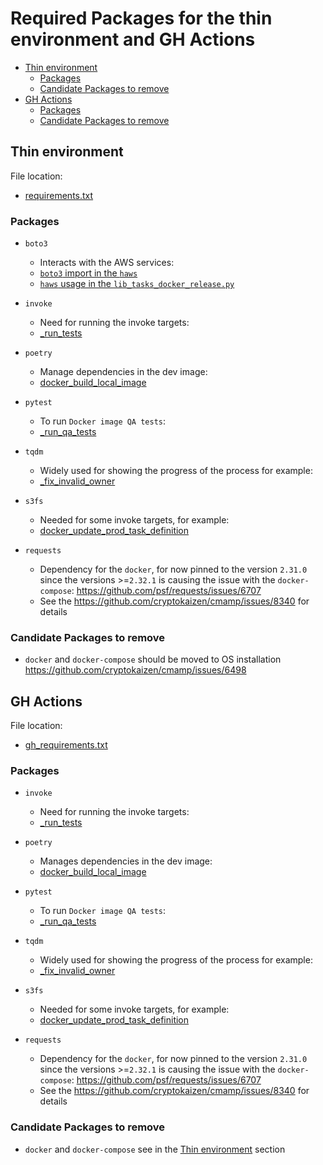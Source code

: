 # Required Packages for the thin environment and GH Actions

<!-- toc -->

- [Thin environment](#thin-environment)
  * [Packages](#packages)
  * [Candidate Packages to remove](#candidate-packages-to-remove)
- [GH Actions](#gh-actions)
  * [Packages](#packages-1)
  * [Candidate Packages to remove](#candidate-packages-to-remove-1)

<!-- tocstop -->

## Thin environment

File location:

- [requirements.txt](https://github.com/cryptokaizen/cmamp/blob/master/dev_scripts/client_setup/requirements.txt)

### Packages

- `boto3`
  - Interacts with the AWS services:
  - [`boto3` import in the `haws`](https://github.com/cryptokaizen/cmamp/blob/master/helpers/haws.py#L10)
  - [`haws` usage in the `lib_tasks_docker_release.py`](https://github.com/cryptokaizen/cmamp/blob/master/helpers/lib_tasks_docker_release.py#L862)

- `invoke`
  - Need for running the invoke targets:
  - [\_run_tests](https://github.com/cryptokaizen/cmamp/blob/master/helpers/lib_tasks_pytest.py#L299)

- `poetry`
  - Manage dependencies in the dev image:
  - [docker_build_local_image](https://github.com/cryptokaizen/cmamp/blob/master/helpers/lib_tasks_docker_release.py#L119)

- `pytest`
  - To run `Docker image QA tests`:
  - [\_run_qa_tests](https://github.com/cryptokaizen/cmamp/blob/master/helpers/lib_tasks_docker_release.py#L119)

- `tqdm`
  - Widely used for showing the progress of the process for example:
  - [\_fix_invalid_owner](https://github.com/cryptokaizen/cmamp/blob/master/helpers/lib_tasks_perms.py#L243)

- `s3fs`
  - Needed for some invoke targets, for example:
  - [docker_update_prod_task_definition](https://github.com/cryptokaizen/cmamp/blob/CmampTask6520_gDoc_for_required_packages_in_github_workflow_and_thin_env/helpers/lib_tasks_docker_release.py#L866)

- `requests`
  - Dependency for the `docker`, for now pinned to the version `2.31.0` since
    the versions >=`2.32.1` is causing the issue with the `docker-compose`:
    https://github.com/psf/requests/issues/6707
  - See the https://github.com/cryptokaizen/cmamp/issues/8340 for details

### Candidate Packages to remove

- `docker` and `docker-compose` should be moved to OS installation
  https://github.com/cryptokaizen/cmamp/issues/6498

## GH Actions

File location:

- [gh_requirements.txt](https://github.com/cryptokaizen/cmamp/blob/master/.github/gh_requirements.txt)

### Packages

- `invoke`
  - Need for running the invoke targets:
  - [\_run_tests](https://github.com/cryptokaizen/cmamp/blob/master/helpers/lib_tasks_pytest.py#L299)

- `poetry`
  - Manages dependencies in the dev image:
  - [docker_build_local_image](https://github.com/cryptokaizen/cmamp/blob/master/helpers/lib_tasks_docker_release.py#L119)

- `pytest`
  - To run `Docker image QA tests`:
  - [\_run_qa_tests](https://github.com/cryptokaizen/cmamp/blob/master/helpers/lib_tasks_docker_release.py#L119)

- `tqdm`
  - Widely used for showing the progress of the process for example:
  - [\_fix_invalid_owner](https://github.com/cryptokaizen/cmamp/blob/master/helpers/lib_tasks_perms.py#L243)

- `s3fs`
  - Needed for some invoke targets, for example:
  - [docker_update_prod_task_definition](https://github.com/cryptokaizen/cmamp/blob/CmampTask6520_gDoc_for_required_packages_in_github_workflow_and_thin_env/helpers/lib_tasks_docker_release.py#L866)

- `requests`
  - Dependency for the `docker`, for now pinned to the version `2.31.0` since
    the versions >=`2.32.1` is causing the issue with the `docker-compose`:
    https://github.com/psf/requests/issues/6707
  - See the https://github.com/cryptokaizen/cmamp/issues/8340 for details

### Candidate Packages to remove

- `docker` and `docker-compose` see in the
  [Thin environment](#candidate-packages-to-remove) section
